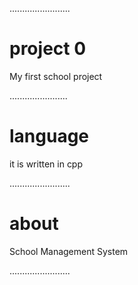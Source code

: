 ........................
# project 0

My first school project

.......................
# language
it is written in cpp

........................
# about 

School Management System

........................